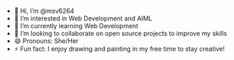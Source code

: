 - 👋 Hi, I’m @msv6264
- 👀 I’m interested in Web Development and AIML
- 🌱 I’m currently learning Web Development
- 💞️ I’m looking to collaborate on open source projects to improve my skills
- 😄 Pronouns: She/Her
- ⚡ Fun fact: I enjoy drawing and painting in my free time to stay creative!

<!---
msv6264/msv6264 is a ✨ special ✨ repository because its `README.md` (this file) appears on your GitHub profile.
You can click the Preview link to take a look at your changes.
--->
